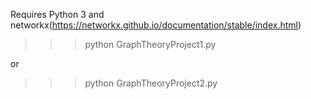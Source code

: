 Requires Python 3 and networkx(https://networkx.github.io/documentation/stable/index.html)

>>>python GraphTheoryProject1.py

or

>>>python GraphTheoryProject2.py
